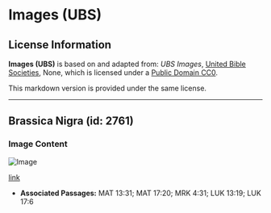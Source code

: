 # Images (UBS)

## License Information

**Images (UBS)** is based on and adapted from: _UBS Images_, [United Bible Societies](https://unitedbiblesocieties.org/), None, which is licensed under a [Public Domain CC0](https://creativecommons.org/public-domain/cc0/).

This markdown version is provided under the same license.



--------------------------------

## Brassica Nigra (id: 2761)

### Image Content

![Image](https://cdn.aquifer.bible/aquifer-content/resources/Media/WEB-0087_brassica_nigra.jpg)

[link](https://cdn.aquifer.bible/aquifer-content/resources/Media/WEB-0087_brassica_nigra.jpg)

* **Associated Passages:** MAT 13:31; MAT 17:20; MRK 4:31; LUK 13:19; LUK 17:6

